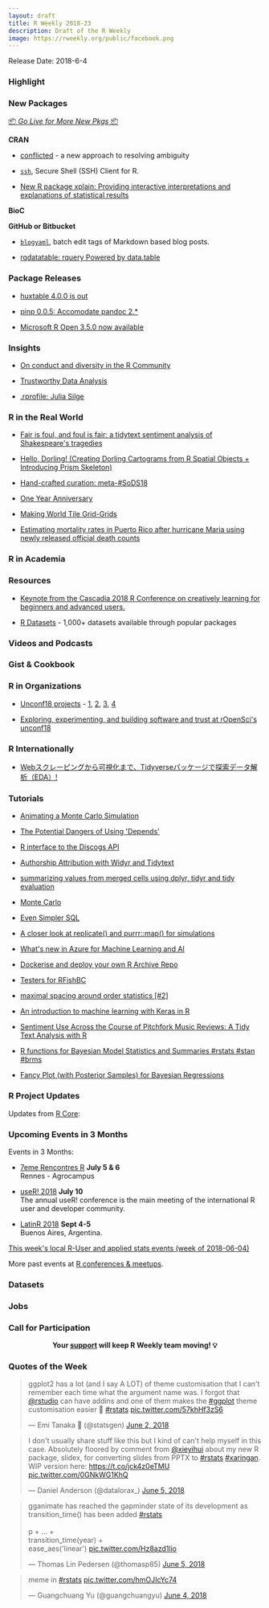 ```yaml
---
layout: draft
title: R Weekly 2018-23
description: Draft of the R Weekly
image: https://rweekly.org/public/facebook.png
---
```


Release Date: 2018-6-4

###  Highlight





###  New Packages

<p class="added-hostname"><a href="https://rweekly.org/live" target="_blank" class="externalLink">📦 <i>Go Live for More New Pkgs</i> 📦</a></p>

**CRAN**

+ [conflicted](https://www.tidyverse.org/articles/2018/06/conflicted/) - a new approach to resolving ambiguity

* [`ssh`](https://cran.r-project.org/web/packages/ssh/vignettes/intro.html), Secure Shell (SSH) Client for R.

+ [New R package xplain: Providing interactive interpretations and explanations of statistical results](https://topics-in-r.blogspot.com/2018/05/new-r-package-xplain-providing.html)

**BioC**


**GitHub or Bitbucket**

* [`blogyaml`](https://github.com/ropenscilabs/blogyaml), batch edit tags of Markdown based blog posts.

+ [rqdatatable: rquery Powered by data.table](http://www.win-vector.com/blog/2018/06/rqdatatable-rquery-powered-by-data-table/)

### Package Releases

+ [huxtable 4.0.0 is out](https://hughjonesd.github.io/huxtable/)

+ [pinp 0.0.5: Accomodate pandoc 2.*](http://dirk.eddelbuettel.com/blog/2018/06/08#pinp_0.0.5)

+ [Microsoft R Open 3.5.0 now available](http://blog.revolutionanalytics.com/2018/06/microsoft-r-open-350-now-available.html)


### Insights

+ [On conduct and diversity in the R Community](https://www.r-consortium.org/announcement/2018/06/07/on-conduct-and-diversity-in-the-r-community)

+ [Trustworthy Data Analysis](https://simplystatistics.org/2018/06/04/trustworthy-data-analysis/)

+ [.rprofile: Julia Silge](https://ropensci.org/blog/2018/06/08/rprofile-julia-silge/)


### R in the Real World


+ [Fair is foul, and foul is fair: a tidytext sentiment analysis of Shakespeare's tragedies](https://peerchristensen.netlify.com/post/fair-is-foul-and-foul-is-fair-a-tidytext-entiment-analysis-of-shakespeare-s-tragedies/)


+ [Hello, Dorling! (Creating Dorling Cartograms from R Spatial Objects + Introducing Prism Skeleton)](https://rud.is/b/2018/06/03/hello-dorling-creating-dorling-cartograms-from-r-spatial-objects-introducing-prism-skeleton/)


+ [Hand-crafted curation: meta-#SoDS18](https://maraaverick.rbind.io/2018/06/meta-sods18-a-call-to-curation/)


+ [One Year Anniversary](https://jessesadler.com/post/one-year-reflections/)

+ [Making World Tile Grid-Grids](https://rud.is/b/2018/06/07/making-world-tile-grid-grids/)

+ [Estimating mortality rates in Puerto Rico after hurricane Maria using newly released official death counts](https://simplystatistics.org/2018/06/08/a-first-look-at-recently-released-official-puerto-rico-death-count-data/)


###  R in Academia



###  Resources

+ [Keynote from the Cascadia 2018 R Conference on creatively learning for beginners and advanced users.](https://speakerdeck.com/apreshill/big-magic-with-r-creative-learning-beyond-fear)

+ [R Datasets](https://vincentarelbundock.github.io/Rdatasets/datasets.html) - 1,000+ datasets available through popular packages

###  Videos and Podcasts




### Gist & Cookbook




###  R in Organizations

+ [Unconf18 projects](https://ropensci.org/blog/2018/06/08/unconf_recap_4/) - [1](https://ropensci.org/blog/2018/06/07/unconf_recap_1/), [2](https://ropensci.org/blog/2018/06/07/unconf_recap_2/), [3](https://ropensci.org/blog/2018/06/07/unconf_recap_3/), [4](https://ropensci.org/blog/2018/06/07/unconf_recap_4/)


+ [Exploring, experimenting, and building software and trust at rOpenSci's unconf18](https://ropensci.org/blog/2018/06/05/unconf18/)

### R Internationally

+ [Webスクレーピングから可視化まで、Tidyverseパッケージで探索データ解析（EDA）!](https://ryo-n7.github.io/2018-06-07-global-peace-index-JP/)



###  Tutorials

+ [Animating a Monte Carlo Simulation](https://roh.engineering/post/animating-a-monte-carlo-simulation/)

+ [The Potential Dangers of Using 'Depends'](https://github.com/leeper/Depends)

+ [R interface to the Discogs API](https://ewen.io/2018/06/07/discogger-day-one/)

+ [Authorship Attribution with Widyr and Tidytext](http://kanishka.xyz/2018/my-first-few-open-source-contributions-authorship-attribution-of-the-federalist-papers/)

+ [summarizing values from merged cells using dplyr, tidyr and tidy evaluation](https://luisdva.github.io/rstats/unbreaking-vals/)

+ [Monte Carlo](https://rviews.rstudio.com/2018/06/05/monte-carlo/)


+ [Even Simpler SQL](https://www.johnmackintosh.com/2018-06-03-even-simpler-sql/)

+ [A closer look at replicate() and purrr::map() for simulations](https://aosmith.rbind.io/2018/06/05/a-closer-look-at-replicate-and-purrr/)


+ [What's new in Azure for Machine Learning and AI](http://blog.revolutionanalytics.com/2018/06/whats-new-in-azure-for-machine-learning-and-ai.html)

+ [Dockerise and deploy your own R Archive Repo](https://rtask.thinkr.fr/blog/dockerise-and-deploy-your-own-r-archive-repo/)

+ [Testers for RFishBC](http://derekogle.com/fishR/2018-06-07-RFishBC-Testers)

+ [maximal spacing around order statistics [#2]](https://xianblog.wordpress.com/2018/06/08/maximal-spacing-around-order-statistics-2/)

+ [An introduction to machine learning with Keras in R](https://theoreticalecology.wordpress.com/2018/06/06/an-introduction-to-machine-learning-with-keras-in-r/)

+ [Sentiment Use Across the Course of Pitchfork Music Reviews: A Tidy Text Analysis with R](https://methodmatters.blogspot.com/2018/06/sentiment-use-across-course-of.html)

+ [R functions for Bayesian Model Statistics and Summaries #rstats #stan #brms](https://strengejacke.wordpress.com/2018/06/06/r-functions-for-bayesian-model-statistics-and-summaries-rstats-stan-brms/)

+ [Fancy Plot (with Posterior Samples) for Bayesian Regressions](https://neuropsychology.github.io/psycho.R//2018/06/03/plot_bayesian_model.html)

<!--<div class="post-more-begin"></div><div class="post-more-end"></div>-->


###  R Project Updates

Updates from [R Core](http://developer.r-project.org/blosxom.cgi/R-devel/NEWS):




###  Upcoming Events in 3 Months

Events in 3 Months:

+ [7eme Rencontres R](https://r2018-rennes.sciencesconf.org/)  **July 5 & 6** <br />
Rennes - Agrocampus

+ [useR! 2018](https://user2018.r-project.org/) **July 10** <br />
The annual useR! conference is the main meeting of the international R user and developer community.

+ [LatinR 2018](http://latin-r.com/) **Sept 4-5** <br />
Buenos Aires, Argentina.

[This week's local R-User and applied stats events (week of 2018-06-04)](https://community.rstudio.com/t/upcoming-r-community-events-week-of-2018-06-04/9079)

More past events at [R conferences & meetups](https://conf.rweekly.org).

### Datasets




### Jobs




###  Call for Participation

<p class="hide-support added-hostname support-rweekly" style="text-align: center;font-weight: bold;">Your <a class="non-visited externalLink" href="https://www.patreon.com/rweekly" onclick="pas(this)">support</a> will keep R Weekly team moving! 💡</p>

###  Quotes of the Week

<blockquote class="twitter-tweet" data-lang="en"><p lang="en" dir="ltr">ggplot2 has a lot (and I say A LOT) of theme customisation that I can&#39;t remember each time what the argument name was. I forgot that <a href="https://twitter.com/rstudio?ref_src=twsrc%5Etfw">@rstudio</a> can have addins and one of them makes the <a href="https://twitter.com/hashtag/ggplot?src=hash&amp;ref_src=twsrc%5Etfw">#ggplot</a> theme customisation easier 🙂 <a href="https://twitter.com/hashtag/rstats?src=hash&amp;ref_src=twsrc%5Etfw">#rstats</a> <a href="https://t.co/57khHf3zS6">pic.twitter.com/57khHf3zS6</a></p>&mdash; Emi Tanaka 🌾 (@statsgen) <a href="https://twitter.com/statsgen/status/1002762682456367104?ref_src=twsrc%5Etfw">June 2, 2018</a></blockquote>


<blockquote class="twitter-tweet" data-lang="en"><p lang="en" dir="ltr">I don&#39;t usually share stuff like this but I kind of can&#39;t help myself in this case. Absolutely floored by comment from <a href="https://twitter.com/xieyihui?ref_src=twsrc%5Etfw">@xieyihui</a> about my new R package, slidex, for converting slides  from PPTX to <a href="https://twitter.com/hashtag/rstats?src=hash&amp;ref_src=twsrc%5Etfw">#rstats</a> <a href="https://twitter.com/hashtag/xaringan?src=hash&amp;ref_src=twsrc%5Etfw">#xaringan</a>. WIP version here: <a href="https://t.co/jck4z0eTMU">https://t.co/jck4z0eTMU</a> <a href="https://t.co/0GNkWG1KhQ">pic.twitter.com/0GNkWG1KhQ</a></p>&mdash; Daniel Anderson (@datalorax_) <a href="https://twitter.com/datalorax_/status/1003867459999285248?ref_src=twsrc%5Etfw">June 5, 2018</a></blockquote>


<blockquote class="twitter-tweet" data-lang="en"><p lang="en" dir="ltr">gganimate has reached the gapminder state of its development as transition_time() has been added <a href="https://twitter.com/hashtag/rstats?src=hash&amp;ref_src=twsrc%5Etfw">#rstats</a><br><br>p + ... +<br>  transition_time(year) + <br>  ease_aes(&#39;linear&#39;) <a href="https://t.co/Hz8azd1lio">pic.twitter.com/Hz8azd1lio</a></p>&mdash; Thomas Lin Pedersen (@thomasp85) <a href="https://twitter.com/thomasp85/status/1004068316611260416?ref_src=twsrc%5Etfw">June 5, 2018</a></blockquote>

<blockquote class="twitter-tweet" data-lang="en"><p lang="en" dir="ltr">meme in <a href="https://twitter.com/hashtag/rstats?src=hash&amp;ref_src=twsrc%5Etfw">#rstats</a> <a href="https://t.co/hmOJIcYc74">pic.twitter.com/hmOJIcYc74</a></p>&mdash; Guangchuang Yu (@guangchuangyu) <a href="https://twitter.com/guangchuangyu/status/1003549886267121664?ref_src=twsrc%5Etfw">June 4, 2018</a></blockquote>


